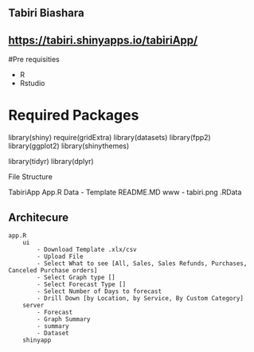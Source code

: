 ## Tabiri Biashara
## https://tabiri.shinyapps.io/tabiriApp/

#Pre requisities
- R
- Rstudio

# Required Packages
library(shiny)
require(gridExtra)
library(datasets)
library(fpp2)
library(ggplot2)
library(shinythemes)

library(tidyr)
library(dplyr)


File Structure

TabiriApp
    App.R
    Data
        - Template
    README.MD
    www
        - tabiri.png
    .RData


## Architecure
```
app.R
    ui
        - Download Template .xlx/csv
        - Upload File
        - Select What to see [All, Sales, Sales Refunds, Purchases, Canceled Purchase orders]
        - Select Graph type []
        - Select Forecast Type []
        - Select Number of Days to forecast
        - Drill Down [by Location, by Service, By Custom Category]
    server
        - Forecast
        - Graph Summary
        - summary
        - Dataset
    shinyapp
    
```
